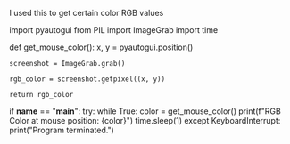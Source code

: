 I used this to get certain color RGB values




import pyautogui
from PIL import ImageGrab
import time

def get_mouse_color():
    x, y = pyautogui.position()

    screenshot = ImageGrab.grab()

    rgb_color = screenshot.getpixel((x, y))

    return rgb_color

if __name__ == "__main__":
    try:
        while True:
            color = get_mouse_color()
            print(f"RGB Color at mouse position: {color}")
            time.sleep(1) 
    except KeyboardInterrupt:
        print("Program terminated.")

